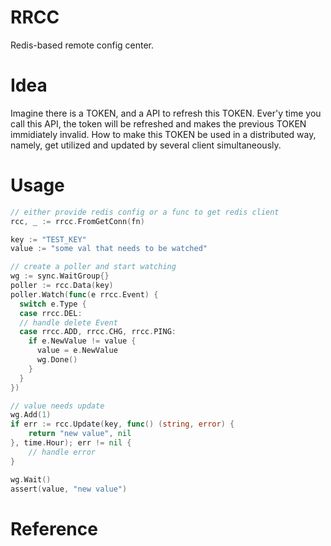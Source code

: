 # RRCC

Redis-based remote config center.

# Idea

Imagine there is a TOKEN, and a API to refresh this TOKEN. Ever'y time you call this API, the token will be refreshed and makes the previous TOKEN immidiately invalid. How to make this TOKEN be used in a distributed way, namely, get utilized and updated by several client simultaneously.

# Usage

```go
// either provide redis config or a func to get redis client
rcc, _ := rrcc.FromGetConn(fn)

key := "TEST_KEY"
value := "some val that needs to be watched"

// create a poller and start watching
wg := sync.WaitGroup{}
poller := rcc.Data(key)
poller.Watch(func(e rrcc.Event) {
  switch e.Type {
  case rrcc.DEL:
  // handle delete Event
  case rrcc.ADD, rrcc.CHG, rrcc.PING:
    if e.NewValue != value {
      value = e.NewValue
      wg.Done()
    }
  }
})

// value needs update
wg.Add(1)
if err := rcc.Update(key, func() (string, error) {
	return "new value", nil
}, time.Hour); err != nil {
	// handle error
}

wg.Wait()
assert(value, "new value")
```

# Reference
